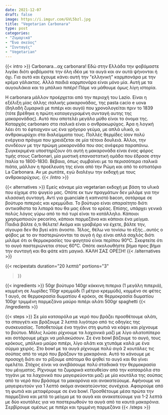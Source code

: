 ```yaml
---
date: 2021-12-07
draft: false
image: https://i.imgur.com/GVL5bzl.jpg
title: "Vegetarian Carbonara"
type: post
categories:
- "Ζυμαρικά"
- "Ένα σκεύος"
- "Συνταγές"
- "Vegetarian"
---
```


{{< intro >}}
Carbonara...αχ carbonara! Εδώ στην Ελλάδα την φοβόμαστε λιγάκι διότι φοβόμαστε την όλη ιδέα με τα αυγά και αν αυτά ψήνονται ή όχι. Για αυτό και έχουμε κάνει αυτή την "ελληνική" καρμπονάρα με την κρέμα γάλακτος. Αλλά παιδιά καρμπονάρα είναι μόνο μία. Αυτή με τα αυγουλάκια και το μπόλικο πιπέρι! Πάμε να μάθουμε όμως λίγη ιστορία.

Η carbonara μάλλον προέρχεται από την περιοχή του Lazio. Είναι η εξέλιξη μίας άλλης ιταλικής μακαρονάδας, της pasta cacio e uova (δηλαδή ζυμαρικά με πιπέρι και αυγό) που χρονολογείται πριν το 1839 (τότε βρέθηκε η πρώτη καταγεγγραμένη συνταγή αυτης της μακαρονάδας). Αυτό που αποτελέι μεγάλο μύθο είναι το όνομα της. Καταρχάς carbonaro στα ιταλικά είναι ο ανθρακωρύχος. Άρα η λογική λέει ότι το έφτιαχναν ως ένα γρήγορο γεύμα, με απλά υλικά, οι ανθρακωρύχοι στα διαλείμματα τους. Πολλές θερμίδες ίσον πολύ ενέργεια πράγμα που χρειάζεται σε μία τέτοια δουλειά. Άλλοι, την συνδέουν με την πρώιμη μακαρονάδα που σας ανέφερα παραπάνω. Συγκεκριμένα υποστηρίζουν ότι αυτή η μακαρονάδα είναι ένας φόρος τιμής στους Carbonari, μία μυστική επαναστατική ομάδα που έδρασε στην Ιταλία το 1800-1830. Βέβαια, όπως συμβαίνει με τα περισσότερα ιταλικά πιάτα, μάλλον η προέλευση της είναι από την Ρώμη και από το εστιατόριο La Carbonara. Αν με ρωτάτε, εγώ διαλέγω την εκδοχή με τους ανθρακορύχους. 
{{< /intro >}}

{{< alternatives >}}
Εμείς κάναμε μία vegetarian εκδοχή με βάση τα υλικά που είχαμε στο ψυγείο μας. Οπότε εκ των πραγμάτων δεν μιλάμε για την κλασσική συνταγή. Αντί για guanciale ή καπνιστό bacon, σοτάραμε σε βούτυρο πιπεριές και κρεμμύδια. Το βούτυρο είναι απαραίτητο διότι αντικαθιστα τα λιπαρά που θα μας έδινε το κρέας. Επίσης, υπάρχει γενικά πολύς λόγος γύρω από το πιό τυρί είναι το κατάλληλο. Κάποιοι χρησιμοποιούν pecorino, κάποιοι παρμεζάνα και κάποιοι ένα μείγμα. Παιδιά βάλτε ό,τι θέλετε! Ακόμα και γραβιέρα να έχετε, βάλτε την, σίγουρα δεν θα βγεί κάτι άνοστο. Τέλος, θέλω να τονίσω το εξής...αυτός ο φόβος με το αν παστεριώνονται τα αυγά ή όχι είναι απλά σαχλός διότι μιλάμε ότι οι θερμοκρασίες του φαγητού είναι περίπου 90°C. Σκεφτείτε ότι το αυγό παστεριώνεται στους 60°C. Οπότε ακολουθήστε βήμα προς βήμα την συνταγή και θα φάτε κάτι μαγικό. ΚΑΛΗ ΣΑΣ ΟΡΕΞΗ!
{{< /alternatives >}}

{{< recipestats 
    duration="20 λεπτά"
    portions="3"
>}}

{{< ingredients >}} 
50gr βούτυρο
140gr κόκκινη πιπερια (1 μεγάλη πιπεριά), κομμένη σε λωρίδες
110gr κρεμμύδι (1 μέτριο κρεμμύδι), κομμένο σε φέτες
1 αυγό, σε θερμοκρασία δωματίου
4 κρόκοι, σε θερμοκρασία δωματίου
100gr τριμμένη παρμεζάνα
μαύρο πιπέρι
αλάτι
500gr spaghetti
{{< /ingredients >}}

{{< steps >}}
Σε μία κατσαρόλα με νερό που βράζει προσθέτουμε αλάτι, τα σπαγγέτι και βράζουμε 2 λεπτά λιγότερο από τις οδηγίες της συσκευασίας.
Τοποθετούμε ένα τηγάνι στη φωτιά να κάψει και ρίχνουμε το βούτυο.
Μόλις λιώσει ρίχνουμε τα λαχανικά μαζί με λίγο αλατοπίπερο και σοτάρουμε μέχρι να μαλακώσουν.
Σε ένα bowl βάζουμε το αυγό, τους κρόκους, μπόλικο μαύρο πιπέρι, λίγο αλάτι και χτυπάμε καλά με ένα σύρμα χειρός.
Στο bowl με τα αυγά ρίχνουμε πολύ σιγά 2 κουτάλες τις σούπας από το νερό που βράζουν τα μακαρόνια. Αυτό το κάνουμε με προσοχή διότι αν το ρίξουμε απότομα θα ψηθεί το αυγό και θα γίνει ομελέτα. Στόχος είναι να ανεβάσουμε πολύ σταδιακά την θερμοκρασία του μέιγματος.
Ρίχνουμε τα ζυμαρικά κατευθείαν από την κατσαρόλα στο τηγάνι με τα λαχανικά που μαγειρεύονται μαζι με μία κουτάλα της σούπας από το νερό που βράσαμε τα μακαρόνια και ανακατεύουμε. Αφήνουμε να μαγειρευτούν για 1 λεπτό ακόμα ανακατεύοντας συνέχεια.
Αφαιρούμε από τη φωτιά και μεταφέρουμε σε ένα bowl. Προσθέτουμε μέσα πρώτα την παρμεζάνα και μετά το μείγμα με τα αυγά και ανακατεύουμε για 1-2 λεπτά με δύο κουτάλες για να παστεριωθούν τα αυγά από τα καυτά μακαρόνια. 
Σερβίρουμε αμέσως με πιπέρι και τριμμένη παρμεζάνα
{{< /steps >}}